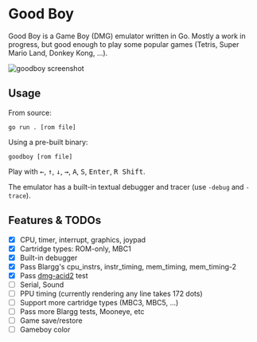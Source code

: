# Good Boy

Good Boy is a Game Boy (DMG) emulator written in Go.
Mostly a work in progress, but good enough to play some popular games (Tetris, Super Mario Land, Donkey Kong, ...).

![goodboy screenshot](https://github.com/user-attachments/assets/21f6b4f8-83fb-45f7-be59-1bb50466a015)

## Usage

From source:
```code 
go run . [rom file]
```

Using a pre-built binary:
```code
goodboy [rom file]
```

Play with <kbd>&larr;</kbd>, <kbd>&uarr;</kbd>, <kbd>&darr;</kbd>, <kbd>&rarr;</kbd>, <kbd>A</kbd>, <kbd>S</kbd>, <kbd>Enter</kbd>, <kbd>R Shift</kbd>.

The emulator has a built-in textual debugger and tracer (use `-debug` and `-trace`).

## Features & TODOs

- [x] CPU, timer, interrupt, graphics, joypad
- [x] Cartridge types: ROM-only, MBC1
- [x] Built-in debugger
- [x] Pass Blargg's cpu_instrs, instr_timing, mem_timing, mem_timing-2
- [x] Pass [dmg-acid2](https://github.com/mattcurrie/dmg-acid2) test
- [ ] Serial, Sound
- [ ] PPU timing (currently rendering any line takes 172 dots)
- [ ] Support more cartridge types (MBC3, MBC5, ...)
- [ ] Pass more Blargg tests, Mooneye, etc
- [ ] Game save/restore
- [ ] Gameboy color
